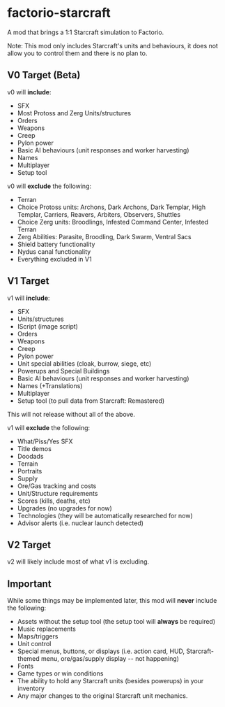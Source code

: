 # factorio-starcraft
A mod that brings a 1:1 Starcraft simulation to Factorio.

Note: This mod only includes Starcraft's units and behaviours, it does not allow you to control them and there is no plan to.

## V0 Target (Beta)
v0 will **include**:
- SFX
- Most Protoss and Zerg Units/structures
- Orders
- Weapons
- Creep
- Pylon power
- Basic AI behaviours (unit responses and worker harvesting)
- Names
- Multiplayer
- Setup tool

v0 will **exclude** the following:
- Terran
- Choice Protoss units: Archons, Dark Archons, Dark Templar, High Templar, Carriers, Reavers, Arbiters, Observers, Shuttles
- Choice Zerg units: Broodlings, Infested Command Center, Infested Terran
- Zerg Abilities: Parasite, Broodling, Dark Swarm, Ventral Sacs
- Shield battery functionality
- Nydus canal functionality
- Everything excluded in V1

## V1 Target
v1 will **include**:
- SFX
- Units/structures
- IScript (image script)
- Orders
- Weapons
- Creep
- Pylon power
- Unit special abilities (cloak, burrow, siege, etc)
- Powerups and Special Buildings
- Basic AI behaviours (unit responses and worker harvesting)
- Names (+Translations)
- Multiplayer
- Setup tool (to pull data from Starcraft: Remastered)

This will not release without all of the above.

v1 will **exclude** the following:
- What/Piss/Yes SFX
- Title demos
- Doodads
- Terrain
- Portraits
- Supply
- Ore/Gas tracking and costs
- Unit/Structure requirements
- Scores (kills, deaths, etc)
- Upgrades (no upgrades for now)
- Technologies (they will be automatically researched for now)
- Advisor alerts (i.e. nuclear launch detected)

## V2 Target
v2 will likely include most of what v1 is excluding.

## Important
While some things may be implemented later, this mod will **never** include the following:

- Assets without the setup tool (the setup tool will **always** be required)
- Music replacements
- Maps/triggers
- Unit control
- Special menus, buttons, or displays (i.e. action card, HUD, Starcraft-themed menu, ore/gas/supply display -- not happening)
- Fonts
- Game types or win conditions
- The ability to hold any Starcraft units (besides powerups) in your inventory
- Any major changes to the original Starcraft unit mechanics.
